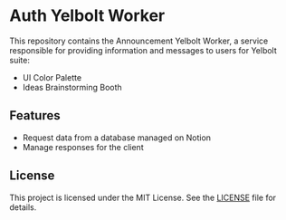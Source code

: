 # Auth Yelbolt Worker

This repository contains the Announcement Yelbolt Worker, a service responsible for providing information and messages to users for Yelbolt suite:

- UI Color Palette
- Ideas Brainstorming Booth

## Features

- Request data from a database managed on Notion
- Manage responses for the client

## License

This project is licensed under the MIT License. See the [LICENSE](LICENSE) file for details.
